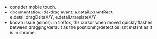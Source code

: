 - consider mobile touch.
- documentation: ids-drag event: e.detail.parentRect, e.detail.dragDeltaX/Y, e.detail.translateX/Y
- known issue (minor): in firefox, the cursor when moved quickly flashes between dragging/default as the positioning/detection
isnt instant as it is in chrome.
